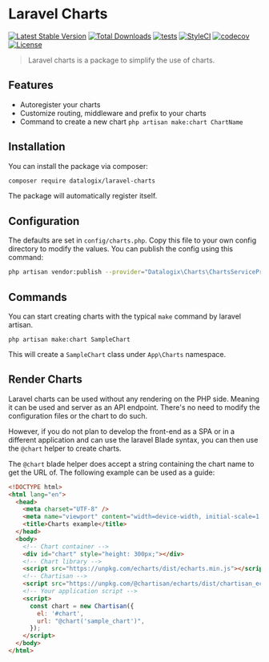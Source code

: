 # Laravel Charts

[![Latest Stable Version](https://poser.pugx.org/datalogix/laravel-charts/version)](https://packagist.org/packages/datalogix/laravel-charts)
[![Total Downloads](https://poser.pugx.org/datalogix/laravel-charts/downloads)](https://packagist.org/packages/datalogix/laravel-charts)
[![tests](https://github.com/datalogix/laravel-charts/workflows/tests/badge.svg)](https://github.com/datalogix/laravel-charts/actions)
[![StyleCI](https://github.styleci.io/repos/316761194/shield?style=flat)](https://github.styleci.io/repos/316761194)
[![codecov](https://codecov.io/gh/datalogix/laravel-charts/branch/main/graph/badge.svg)](https://codecov.io/gh/datalogix/laravel-charts)
[![License](https://poser.pugx.org/datalogix/laravel-charts/license)](https://packagist.org/packages/datalogix/laravel-charts)

> Laravel charts is a package to simplify the use of charts.

## Features

- Autoregister your charts
- Customize routing, middleware and prefix to your charts
- Command to create a new chart `php artisan make:chart ChartName`

## Installation

You can install the package via composer:

```bash
composer require datalogix/laravel-charts
```

The package will automatically register itself.

## Configuration

The defaults are set in `config/charts.php`. Copy this file to your own config directory to modify the values. You can publish the config using this command:

```bash
php artisan vendor:publish --provider="Datalogix\Charts\ChartsServiceProvider" --tag="config"
```

## Commands

You can start creating charts with the typical `make` command by laravel artisan.

```
php artisan make:chart SampleChart
```

This will create a `SampleChart` class under `App\Charts` namespace.


## Render Charts

Laravel charts can be used without any rendering on the PHP side. Meaning it can be used and server as an API endpoint. There's no need to modify the configuration files or the chart to do such.

However, if you do not plan to develop the front-end as a SPA or in a different application and can use the
laravel Blade syntax, you can then use the `@chart` helper to create charts.

The `@chart` blade helper does accept a string containing the
chart name to get the URL of. The following example can be used as a guide:

```html
<!DOCTYPE html>
<html lang="en">
  <head>
    <meta charset="UTF-8" />
    <meta name="viewport" content="width=device-width, initial-scale=1.0" />
    <title>Charts example</title>
  </head>
  <body>
    <!-- Chart container -->
    <div id="chart" style="height: 300px;"></div>
    <!-- Chart library -->
    <script src="https://unpkg.com/echarts/dist/echarts.min.js"></script>
    <!-- Chartisan -->
    <script src="https://unpkg.com/@chartisan/echarts/dist/chartisan_echarts.js"></script>
    <!-- Your application script -->
    <script>
      const chart = new Chartisan({
        el: '#chart',
        url: "@chart('sample_chart')",
      });
    </script>
  </body>
</html>
```
